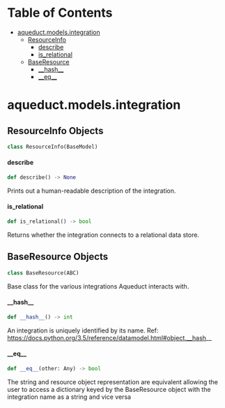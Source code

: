 # Table of Contents

* [aqueduct.models.integration](#aqueduct.models.integration)
  * [ResourceInfo](#aqueduct.models.integration.ResourceInfo)
    * [describe](#aqueduct.models.integration.ResourceInfo.describe)
    * [is\_relational](#aqueduct.models.integration.ResourceInfo.is_relational)
  * [BaseResource](#aqueduct.models.integration.BaseResource)
    * [\_\_hash\_\_](#aqueduct.models.integration.BaseResource.__hash__)
    * [\_\_eq\_\_](#aqueduct.models.integration.BaseResource.__eq__)

<a id="aqueduct.models.integration"></a>

# aqueduct.models.integration

<a id="aqueduct.models.integration.ResourceInfo"></a>

## ResourceInfo Objects

```python
class ResourceInfo(BaseModel)
```

<a id="aqueduct.models.integration.ResourceInfo.describe"></a>

#### describe

```python
def describe() -> None
```

Prints out a human-readable description of the integration.

<a id="aqueduct.models.integration.ResourceInfo.is_relational"></a>

#### is\_relational

```python
def is_relational() -> bool
```

Returns whether the integration connects to a relational data store.

<a id="aqueduct.models.integration.BaseResource"></a>

## BaseResource Objects

```python
class BaseResource(ABC)
```

Base class for the various integrations Aqueduct interacts with.

<a id="aqueduct.models.integration.BaseResource.__hash__"></a>

#### \_\_hash\_\_

```python
def __hash__() -> int
```

An integration is uniquely identified by its name.
Ref: https://docs.python.org/3.5/reference/datamodel.html#object.__hash__

<a id="aqueduct.models.integration.BaseResource.__eq__"></a>

#### \_\_eq\_\_

```python
def __eq__(other: Any) -> bool
```

The string and resource object representation are equivalent allowing
the user to access a dictionary keyed by the BaseResource object with the
integration name as a string and vice versa

